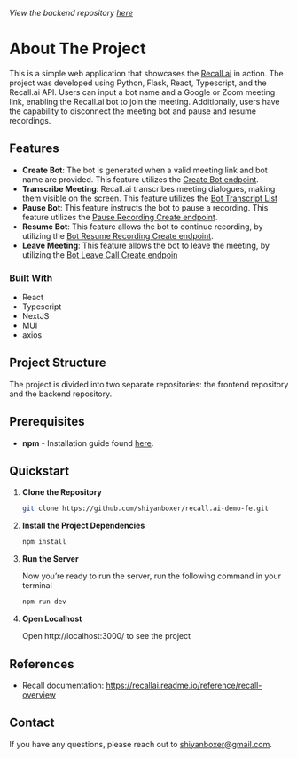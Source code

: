 <!-- ABOUT THE PROJECT -->
*View the backend repository [here](https://github.com/shiyanboxer/recall.ai-demo-be)*

# About The Project
This is a simple web application that showcases the [Recall.ai](https://www.recall.ai) in action. The project was developed using Python, Flask, React, Typescript, and the Recall.ai API. Users can input a bot name and a Google or Zoom meeting link, enabling the Recall.ai bot to join the meeting. Additionally, users have the capability to disconnect the meeting bot and pause and resume recordings.

<!-- FEATURES -->
## Features
- **Create Bot**: The bot is generated when a valid meeting link and bot name are provided. This feature utilizes the [Create Bot endpoint](https://recallai.readme.io/reference/bot_create).
- **Transcribe Meeting**: Recall.ai transcribes meeting dialogues, making them visible on the screen. This feature utilizes the  [Bot Transcript List](https://recallai.readme.io/reference/bot_transcript_list)
- **Pause Bot**: This feature instructs the bot to pause a recording. This feature utilizes the [Pause Recording Create endpoint](https://recallai.readme.io/reference/bot_pause_recording_create).
- **Resume Bot**: This feature allows the bot to continue recording, by utilizing the [Bot Resume Recording Create endpoint](https://recallai.readme.io/reference/bot_resume_recording_create).
- **Leave Meeting**: This feature allows the bot to leave the meeting, by utilizing the [Bot Leave Call Create endpoin](https://recallai.readme.io/reference/bot_leave_call_create)

<!-- TECHNOLOGIES -->
### Built With
- React
- Typescript
- NextJS
- MUI
- axios

<!-- PROJECT -->
## Project Structure
The project is divided into two separate repositories: the frontend repository and the backend repository.

<!-- PREREQUISITES -->
## Prerequisites
* **npm** - Installation guide found [here](https://www.npmjs.com/).

<!-- QUICKSTART -->
## Quickstart

1. **Clone the Repository**

   ```sh
   git clone https://github.com/shiyanboxer/recall.ai-demo-fe.git
   ```

2. **Install the Project Dependencies**

   ```bash
   npm install
   ```
   
3. **Run the Server**

   Now you’re ready to run the server, run the following command in your terminal

   ```bash
   npm run dev
   ```
4. **Open Localhost**

   Open http://localhost:3000/ to see the project

## References
- Recall documentation: https://recallai.readme.io/reference/recall-overview

## Contact
If you have any questions, please reach out to shiyanboxer@gmail.com. 
